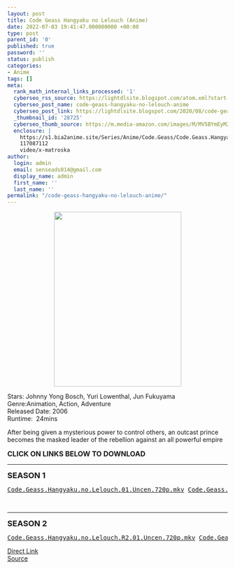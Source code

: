 ```yaml
---
layout: post
title: Code Geass Hangyaku no Lelouch (Anime)
date: 2022-07-03 19:41:47.000000000 +00:00
type: post
parent_id: '0'
published: true
password: ''
status: publish
categories:
- Anime
tags: []
meta:
  rank_math_internal_links_processed: '1'
  cyberseo_rss_source: https://lightdlsite.blogspot.com/atom.xml?start-index=1
  cyberseo_post_name: code-geass-hangyaku-no-lelouch-anime
  cyberseo_post_link: https://lightdlsite.blogspot.com/2020/08/code-geass-hangyaku-no-lelouch-anime.html
  _thumbnail_id: '28725'
  cyberseo_thumb_source: https://m.media-amazon.com/images/M/MV5BYmEyM2VlZWItNWY4Ni00YmY2LWE3YTAtYjljMmU1MWEyYmZiXkEyXkFqcGdeQXVyNTA4NzY1MzY@._V1_.jpg
  enclosure: |
    https://s1.bia2anime.site/Series/Anime/Code.Geass/Code.Geass.Hangyaku.no.Lelouch.R2/Code.Geass.Hangyaku.no.Lelouch.R2.25.Uncen.720p.Bia2Anime.mkv
    117087112
    video/x-matroska
author:
  login: admin
  email: senseads014@gmail.com
  display_name: admin
  first_name: ''
  last_name: ''
permalink: "/code-geass-hangyaku-no-lelouch-anime/"
---
```

<div class="separator" style="clear: both;text-align: center">
<a href="https://m.media-amazon.com/images/M/MV5BYmEyM2VlZWItNWY4Ni00YmY2LWE3YTAtYjljMmU1MWEyYmZiXkEyXkFqcGdeQXVyNTA4NzY1MzY@._V1_.jpg" style="margin-left: 1em;margin-right: 1em"><img border="0" data-original-height="800" data-original-width="585" height="400" src="{{ site.baseurl }}/assets/2022/07/MV5BYmEyM2VlZWItNWY4Ni00YmY2LWE3YTAtYjljMmU1MWEyYmZiXkEyXkFqcGdeQXVyNTA4NzY1MzY@._V1_.jpg" width="291" /></a></div>
<p>
Stars: Johnny Yong Bosch, Yuri Lowenthal, Jun Fukuyama<br />
Genre:Animation, Action, Adventure<br />
Released Date: 2006<br />
Runtime:&nbsp; 24mins
<p>After being given a mysterious power to control others, an outcast prince becomes the masked leader of the rebellion against an all powerful empire</p>
<p><span style="font-size: 16px"><b>CLICK ON LINKS BELOW TO DOWNLOAD </b></span><br />
</p>
<hr />
<span style="font-size: large"><b>SEASON 1</b></span>
<pre><a href="https://s1.bia2anime.site/Series/Anime/Code.Geass/Code.Geass.Hangyaku.no.Lelouch/Code.Geass.Hangyaku.no.Lelouch.01.Uncen.720p.Bia2Anime.mkv">Code.Geass.Hangyaku.no.Lelouch.01.Uncen.720p.mkv</a> <a href="https://s1.bia2anime.site/Series/Anime/Code.Geass/Code.Geass.Hangyaku.no.Lelouch/Code.Geass.Hangyaku.no.Lelouch.02.Uncen.720p.Bia2Anime.mkv">Code.Geass.Hangyaku.no.Lelouch.02.Uncen.720p.mkv</a> <a href="https://s1.bia2anime.site/Series/Anime/Code.Geass/Code.Geass.Hangyaku.no.Lelouch/Code.Geass.Hangyaku.no.Lelouch.03.Uncen.720p.Bia2Anime.mkv">Code.Geass.Hangyaku.no.Lelouch.03.Uncen.720p.mkv</a> <a href="https://s1.bia2anime.site/Series/Anime/Code.Geass/Code.Geass.Hangyaku.no.Lelouch/Code.Geass.Hangyaku.no.Lelouch.04.Uncen.720p.Bia2Anime.mkv">Code.Geass.Hangyaku.no.Lelouch.04.Uncen.720p.mkv</a> <a href="https://s1.bia2anime.site/Series/Anime/Code.Geass/Code.Geass.Hangyaku.no.Lelouch/Code.Geass.Hangyaku.no.Lelouch.05.Uncen.720p.Bia2Anime.mkv">Code.Geass.Hangyaku.no.Lelouch.05.Uncen.720p.mkv</a> <a href="https://s1.bia2anime.site/Series/Anime/Code.Geass/Code.Geass.Hangyaku.no.Lelouch/Code.Geass.Hangyaku.no.Lelouch.06.Uncen.720p.Bia2Anime.mkv">Code.Geass.Hangyaku.no.Lelouch.06.Uncen.720p.mkv</a> <a href="https://s1.bia2anime.site/Series/Anime/Code.Geass/Code.Geass.Hangyaku.no.Lelouch/Code.Geass.Hangyaku.no.Lelouch.07.Uncen.720p.Bia2Anime.mkv">Code.Geass.Hangyaku.no.Lelouch.07.Uncen.720p.mkv</a> <a href="https://s1.bia2anime.site/Series/Anime/Code.Geass/Code.Geass.Hangyaku.no.Lelouch/Code.Geass.Hangyaku.no.Lelouch.08.Uncen.720p.Bia2Anime.mkv">Code.Geass.Hangyaku.no.Lelouch.08.Uncen.720p.mkv</a> <a href="https://s1.bia2anime.site/Series/Anime/Code.Geass/Code.Geass.Hangyaku.no.Lelouch/Code.Geass.Hangyaku.no.Lelouch.09.Uncen.720p.Bia2Anime.mkv">Code.Geass.Hangyaku.no.Lelouch.09.Uncen.720p.mkv</a> <a href="https://s1.bia2anime.site/Series/Anime/Code.Geass/Code.Geass.Hangyaku.no.Lelouch/Code.Geass.Hangyaku.no.Lelouch.10.Uncen.720p.Bia2Anime.mkv">Code.Geass.Hangyaku.no.Lelouch.10.Uncen.720p.mkv</a> <a href="https://s1.bia2anime.site/Series/Anime/Code.Geass/Code.Geass.Hangyaku.no.Lelouch/Code.Geass.Hangyaku.no.Lelouch.11.Uncen.720p.Bia2Anime.mkv">Code.Geass.Hangyaku.no.Lelouch.11.Uncen.720p.mkv</a> <a href="https://s1.bia2anime.site/Series/Anime/Code.Geass/Code.Geass.Hangyaku.no.Lelouch/Code.Geass.Hangyaku.no.Lelouch.12.Uncen.720p.Bia2Anime.mkv">Code.Geass.Hangyaku.no.Lelouch.12.Uncen.720p.mkv</a> <a href="https://s1.bia2anime.site/Series/Anime/Code.Geass/Code.Geass.Hangyaku.no.Lelouch/Code.Geass.Hangyaku.no.Lelouch.13.Uncen.720p.Bia2Anime.mkv">Code.Geass.Hangyaku.no.Lelouch.13.Uncen.720p.mkv</a> <a href="https://s1.bia2anime.site/Series/Anime/Code.Geass/Code.Geass.Hangyaku.no.Lelouch/Code.Geass.Hangyaku.no.Lelouch.14.Uncen.720p.Bia2Anime.mkv">Code.Geass.Hangyaku.no.Lelouch.14.Uncen.720p.mkv</a> <a href="https://s1.bia2anime.site/Series/Anime/Code.Geass/Code.Geass.Hangyaku.no.Lelouch/Code.Geass.Hangyaku.no.Lelouch.15.Uncen.720p.Bia2Anime.mkv">Code.Geass.Hangyaku.no.Lelouch.15.Uncen.720p.mkv</a> <a href="https://s1.bia2anime.site/Series/Anime/Code.Geass/Code.Geass.Hangyaku.no.Lelouch/Code.Geass.Hangyaku.no.Lelouch.16.Uncen.720p.Bia2Anime.mkv">Code.Geass.Hangyaku.no.Lelouch.16.Uncen.720p.mkv</a> <a href="https://s1.bia2anime.site/Series/Anime/Code.Geass/Code.Geass.Hangyaku.no.Lelouch/Code.Geass.Hangyaku.no.Lelouch.17.Uncen.720p.Bia2Anime.mkv">Code.Geass.Hangyaku.no.Lelouch.17.Uncen.720p.mkv</a> <a href="https://s1.bia2anime.site/Series/Anime/Code.Geass/Code.Geass.Hangyaku.no.Lelouch/Code.Geass.Hangyaku.no.Lelouch.18.Uncen.720p.Bia2Anime.mkv">Code.Geass.Hangyaku.no.Lelouch.18.Uncen.720p.mkv</a> <a href="https://s1.bia2anime.site/Series/Anime/Code.Geass/Code.Geass.Hangyaku.no.Lelouch/Code.Geass.Hangyaku.no.Lelouch.19.Uncen.720p.Bia2Anime.mkv">Code.Geass.Hangyaku.no.Lelouch.19.Uncen.720p.mkv</a> <a href="https://s1.bia2anime.site/Series/Anime/Code.Geass/Code.Geass.Hangyaku.no.Lelouch/Code.Geass.Hangyaku.no.Lelouch.20.Uncen.720p.Bia2Anime.mkv">Code.Geass.Hangyaku.no.Lelouch.20.Uncen.720p.mkv</a> <a href="https://s1.bia2anime.site/Series/Anime/Code.Geass/Code.Geass.Hangyaku.no.Lelouch/Code.Geass.Hangyaku.no.Lelouch.21.Uncen.720p.Bia2Anime.mkv">Code.Geass.Hangyaku.no.Lelouch.21.Uncen.720p.mkv</a> <a href="https://s1.bia2anime.site/Series/Anime/Code.Geass/Code.Geass.Hangyaku.no.Lelouch/Code.Geass.Hangyaku.no.Lelouch.22.Uncen.720p.Bia2Anime.mkv">Code.Geass.Hangyaku.no.Lelouch.22.Uncen.720p.mkv</a> <a href="https://s1.bia2anime.site/Series/Anime/Code.Geass/Code.Geass.Hangyaku.no.Lelouch/Code.Geass.Hangyaku.no.Lelouch.23.Uncen.720p.Bia2Anime.mkv">Code.Geass.Hangyaku.no.Lelouch.23.Uncen.720p.mkv</a> <a href="https://s1.bia2anime.site/Series/Anime/Code.Geass/Code.Geass.Hangyaku.no.Lelouch/Code.Geass.Hangyaku.no.Lelouch.24.Uncen.720p.Bia2Anime.mkv">Code.Geass.Hangyaku.no.Lelouch.24.Uncen.720p.mkv</a> <a href="https://s1.bia2anime.site/Series/Anime/Code.Geass/Code.Geass.Hangyaku.no.Lelouch/Code.Geass.Hangyaku.no.Lelouch.25.Uncen.720p.Bia2Anime.mkv">Code.Geass.Hangyaku.no.Lelouch.25.Uncen.720p.mkv</a> </pre>
<pre><br /></pre>
<hr />
<span style="font-size: large"><b>SEASON 2</b></span>
<pre><a href="https://s1.bia2anime.site/Series/Anime/Code.Geass/Code.Geass.Hangyaku.no.Lelouch.R2/Code.Geass.Hangyaku.no.Lelouch.R2.01.Uncen.720p.Bia2Anime.mkv">Code.Geass.Hangyaku.no.Lelouch.R2.01.Uncen.720p.mkv</a> <a href="https://s1.bia2anime.site/Series/Anime/Code.Geass/Code.Geass.Hangyaku.no.Lelouch.R2/Code.Geass.Hangyaku.no.Lelouch.R2.02.Uncen.720p.Bia2Anime.mkv">Code.Geass.Hangyaku.no.Lelouch.R2.02.Uncen.720p.mkv</a> <a href="https://s1.bia2anime.site/Series/Anime/Code.Geass/Code.Geass.Hangyaku.no.Lelouch.R2/Code.Geass.Hangyaku.no.Lelouch.R2.03.Uncen.720p.Bia2Anime.mkv">Code.Geass.Hangyaku.no.Lelouch.R2.03.Uncen.720p.mkv</a> <a href="https://s1.bia2anime.site/Series/Anime/Code.Geass/Code.Geass.Hangyaku.no.Lelouch.R2/Code.Geass.Hangyaku.no.Lelouch.R2.04.Uncen.720p.Bia2Anime.mkv">Code.Geass.Hangyaku.no.Lelouch.R2.04.Uncen.720p.mkv</a> <a href="https://s1.bia2anime.site/Series/Anime/Code.Geass/Code.Geass.Hangyaku.no.Lelouch.R2/Code.Geass.Hangyaku.no.Lelouch.R2.05.Uncen.720p.Bia2Anime.mkv">Code.Geass.Hangyaku.no.Lelouch.R2.05.Uncen.720p.mkv</a> <a href="https://s1.bia2anime.site/Series/Anime/Code.Geass/Code.Geass.Hangyaku.no.Lelouch.R2/Code.Geass.Hangyaku.no.Lelouch.R2.06.Uncen.720p.Bia2Anime.mkv">Code.Geass.Hangyaku.no.Lelouch.R2.06.Uncen.720p.mkv</a> <a href="https://s1.bia2anime.site/Series/Anime/Code.Geass/Code.Geass.Hangyaku.no.Lelouch.R2/Code.Geass.Hangyaku.no.Lelouch.R2.07.Uncen.720p.Bia2Anime.mkv">Code.Geass.Hangyaku.no.Lelouch.R2.07.Uncen.720p.mkv</a> <a href="https://s1.bia2anime.site/Series/Anime/Code.Geass/Code.Geass.Hangyaku.no.Lelouch.R2/Code.Geass.Hangyaku.no.Lelouch.R2.08.Uncen.720p.Bia2Anime.mkv">Code.Geass.Hangyaku.no.Lelouch.R2.08.Uncen.720p.mkv</a> <a href="https://s1.bia2anime.site/Series/Anime/Code.Geass/Code.Geass.Hangyaku.no.Lelouch.R2/Code.Geass.Hangyaku.no.Lelouch.R2.09.Uncen.720p.Bia2Anime.mkv">Code.Geass.Hangyaku.no.Lelouch.R2.09.Uncen.720p.mkv</a> <a href="https://s1.bia2anime.site/Series/Anime/Code.Geass/Code.Geass.Hangyaku.no.Lelouch.R2/Code.Geass.Hangyaku.no.Lelouch.R2.10.Uncen.720p.Bia2Anime.mkv">Code.Geass.Hangyaku.no.Lelouch.R2.10.Uncen.720p.mkv</a> <a href="https://s1.bia2anime.site/Series/Anime/Code.Geass/Code.Geass.Hangyaku.no.Lelouch.R2/Code.Geass.Hangyaku.no.Lelouch.R2.11.Uncen.720p.Bia2Anime.mkv">Code.Geass.Hangyaku.no.Lelouch.R2.11.Uncen.720p.mkv</a> <a href="https://s1.bia2anime.site/Series/Anime/Code.Geass/Code.Geass.Hangyaku.no.Lelouch.R2/Code.Geass.Hangyaku.no.Lelouch.R2.12.Uncen.720p.Bia2Anime.mkv">Code.Geass.Hangyaku.no.Lelouch.R2.12.Uncen.720p.mkv</a> <a href="https://s1.bia2anime.site/Series/Anime/Code.Geass/Code.Geass.Hangyaku.no.Lelouch.R2/Code.Geass.Hangyaku.no.Lelouch.R2.13.Uncen.720p.Bia2Anime.mkv">Code.Geass.Hangyaku.no.Lelouch.R2.13.Uncen.720p.mkv</a> <a href="https://s1.bia2anime.site/Series/Anime/Code.Geass/Code.Geass.Hangyaku.no.Lelouch.R2/Code.Geass.Hangyaku.no.Lelouch.R2.14.Uncen.720p.Bia2Anime.mkv">Code.Geass.Hangyaku.no.Lelouch.R2.14.Uncen.720p.mkv</a> <a href="https://s1.bia2anime.site/Series/Anime/Code.Geass/Code.Geass.Hangyaku.no.Lelouch.R2/Code.Geass.Hangyaku.no.Lelouch.R2.15.Uncen.720p.Bia2Anime.mkv">Code.Geass.Hangyaku.no.Lelouch.R2.15.Uncen.720p.mkv</a> <a href="https://s1.bia2anime.site/Series/Anime/Code.Geass/Code.Geass.Hangyaku.no.Lelouch.R2/Code.Geass.Hangyaku.no.Lelouch.R2.16.Uncen.720p.Bia2Anime.mkv">Code.Geass.Hangyaku.no.Lelouch.R2.16.Uncen.720p.mkv</a> <a href="https://s1.bia2anime.site/Series/Anime/Code.Geass/Code.Geass.Hangyaku.no.Lelouch.R2/Code.Geass.Hangyaku.no.Lelouch.R2.17.Uncen.720p.Bia2Anime.mkv">Code.Geass.Hangyaku.no.Lelouch.R2.17.Uncen.720p.mkv</a> <a href="https://s1.bia2anime.site/Series/Anime/Code.Geass/Code.Geass.Hangyaku.no.Lelouch.R2/Code.Geass.Hangyaku.no.Lelouch.R2.18.Uncen.720p.Bia2Anime.mkv">Code.Geass.Hangyaku.no.Lelouch.R2.18.Uncen.720p.mkv</a> <a href="https://s1.bia2anime.site/Series/Anime/Code.Geass/Code.Geass.Hangyaku.no.Lelouch.R2/Code.Geass.Hangyaku.no.Lelouch.R2.19.Uncen.720p.Bia2Anime.mkv">Code.Geass.Hangyaku.no.Lelouch.R2.19.Uncen.720p.mkv</a> <a href="https://s1.bia2anime.site/Series/Anime/Code.Geass/Code.Geass.Hangyaku.no.Lelouch.R2/Code.Geass.Hangyaku.no.Lelouch.R2.20.Uncen.720p.Bia2Anime.mkv">Code.Geass.Hangyaku.no.Lelouch.R2.20.Uncen.720p.mkv</a> <a href="https://s1.bia2anime.site/Series/Anime/Code.Geass/Code.Geass.Hangyaku.no.Lelouch.R2/Code.Geass.Hangyaku.no.Lelouch.R2.21.Uncen.720p.Bia2Anime.mkv">Code.Geass.Hangyaku.no.Lelouch.R2.21.Uncen.720p.mkv</a> <a href="https://s1.bia2anime.site/Series/Anime/Code.Geass/Code.Geass.Hangyaku.no.Lelouch.R2/Code.Geass.Hangyaku.no.Lelouch.R2.22.Uncen.720p.Bia2Anime.mkv">Code.Geass.Hangyaku.no.Lelouch.R2.22.Uncen.720p.mkv</a> <a href="https://s1.bia2anime.site/Series/Anime/Code.Geass/Code.Geass.Hangyaku.no.Lelouch.R2/Code.Geass.Hangyaku.no.Lelouch.R2.23.Uncen.720p.Bia2Anime.mkv">Code.Geass.Hangyaku.no.Lelouch.R2.23.Uncen.720p.mkv</a> <a href="https://s1.bia2anime.site/Series/Anime/Code.Geass/Code.Geass.Hangyaku.no.Lelouch.R2/Code.Geass.Hangyaku.no.Lelouch.R2.24.Uncen.720p.Bia2Anime.mkv">Code.Geass.Hangyaku.no.Lelouch.R2.24.Uncen.720p.mkv</a> <a href="https://s1.bia2anime.site/Series/Anime/Code.Geass/Code.Geass.Hangyaku.no.Lelouch.R2/Code.Geass.Hangyaku.no.Lelouch.R2.25.Uncen.720p.Bia2Anime.mkv">Code.Geass.Hangyaku.no.Lelouch.R2.25.Uncen.720p.mkv</a></pre>
<div class="divbtn"> <a href="https://handymansurrender.com/fihup8buzv?key=94550f7ce39444073321dde3b8782f97" class="btn"><i class="fa fa-download"></i> Direct Link</a> <br /><a href="https://lightdlsite.blogspot.com/2020/08/code-geass-hangyaku-no-lelouch-anime.html">Source</a> </div>
